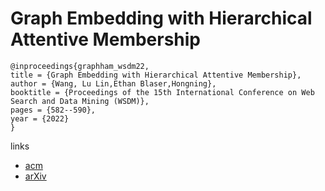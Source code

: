 # Graph Embedding with Hierarchical Attentive Membership

```
@inproceedings{graphham_wsdm22,
title = {Graph Embedding with Hierarchical Attentive Membership},
author = {Wang, Lu Lin,Ethan Blaser,Hongning},
booktitle = {Proceedings of the 15th International Conference on Web Search and Data Mining (WSDM)},
pages = {582--590},
year = {2022}
}
```

links
- [acm](https://dl.acm.org/doi/10.1145/3488560.3498499)
- [arXiv](https://arxiv.org/abs/2111.00604)
